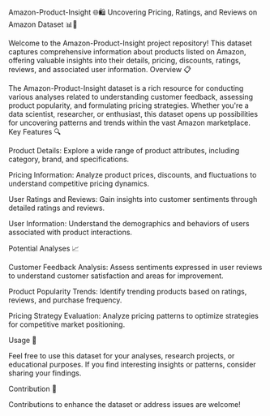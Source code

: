 Amazon-Product-Insight 🌐🛍️
Uncovering Pricing, Ratings, and Reviews on Amazon Dataset 📊🌟

Welcome to the Amazon-Product-Insight project repository! This dataset captures comprehensive information about products listed on Amazon, offering valuable insights into their details, pricing, discounts, ratings, reviews, and associated user information.
Overview 📋

The Amazon-Product-Insight dataset is a rich resource for conducting various analyses related to understanding customer feedback, assessing product popularity, and formulating pricing strategies. Whether you're a data scientist, researcher, or enthusiast, this dataset opens up possibilities for uncovering patterns and trends within the vast Amazon marketplace.
Key Features 🔍

Product Details: Explore a wide range of product attributes, including category, brand, and specifications.

Pricing Information: Analyze product prices, discounts, and fluctuations to understand competitive pricing dynamics.

 User Ratings and Reviews: Gain insights into customer sentiments through detailed ratings and reviews.

User Information: Understand the demographics and behaviors of users associated with product interactions.

Potential Analyses 📈

Customer Feedback Analysis: Assess sentiments expressed in user reviews to understand customer satisfaction and areas for improvement.

Product Popularity Trends: Identify trending products based on ratings, reviews, and purchase frequency.

Pricing Strategy Evaluation: Analyze pricing patterns to optimize strategies for competitive market positioning.

Usage 🚀

Feel free to use this dataset for your analyses, research projects, or educational purposes. If you find interesting insights or patterns, consider sharing your findings.

Contribution 🤝

Contributions to enhance the dataset or address issues are welcome! 
